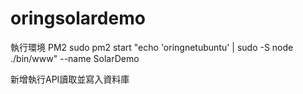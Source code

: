 # oringsolardemo

執行環境 PM2
sudo pm2 start "echo 'oringnetubuntu' | sudo -S node ./bin/www" --name SolarDemo

新增執行API讀取並寫入資料庫
